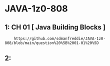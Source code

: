   # JAVA-1z0-808
  
  ## 1: CH 01 [ Java Building Blocks ]
        https://github.com/sdmanfreddie/JAVA-1z0-808/blob/main/question%20%5B%2001-01%20%5D
  
  ## 2:
